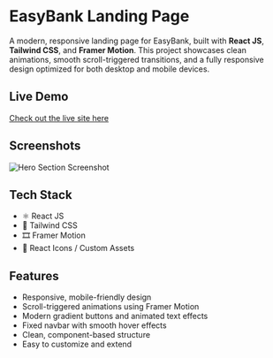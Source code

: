 # EasyBank Landing Page

A modern, responsive landing page for EasyBank, built with **React JS**, **Tailwind CSS**, and **Framer Motion**. This project showcases clean animations, smooth scroll-triggered transitions, and a fully responsive design optimized for both desktop and mobile devices.

## Live Demo

[Check out the live site here](#)  <!-- https://easy-bank-react-landing-page.vercel.app/ -->

## Screenshots

![Hero Section Screenshot](./screenshots/hero.png)

## Tech Stack

- ⚛️ React JS
- 🎨 Tailwind CSS
- 🎞️ Framer Motion
- 🔗 React Icons / Custom Assets

## Features

- Responsive, mobile-friendly design
- Scroll-triggered animations using Framer Motion
- Modern gradient buttons and animated text effects
- Fixed navbar with smooth hover effects
- Clean, component-based structure
- Easy to customize and extend

